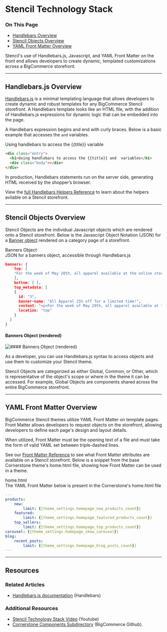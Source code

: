 <h1>Stencil Technology Stack</h1>
<div class="otp" id="no-index">
	<h3> On This Page </h3>
	<ul>
		<li><a href="#tech-stack_handlebars-overview">Handlebars Overview</a></li>
    <li><a href="#tech-stack_objects-overview">Stencil Objects Overview</a></li>
    <li><a href="#tech-stack_front-matter-overview">YAML Front Matter Overview</a></li>
  </ul>
</div>

Stencil's use of Handlebars.js, Javascript, and YAML Front Matter on the front end allows developers to create dynamic, templated customizations across a BigCommerce storefront.

---

<a href='#tech-stack_handlebars-overview' aria-hidden='true' class='block-anchor'  id='tech-stack_handlebars-overview'><i aria-hidden='true' class='linkify icon'></i></a>

## Handlebars.js Overview

[Handlebars.js](https://handlebarsjs.com/) is a minimal templating language that allows developers to create dynamic and robust templates for any BigCommerce Stencil storefront. A Handlebars template looks like an HTML file, with the addition of Handlebars.js expressions for dynamic logic that can be embedded into the page.

A Handlebars expression begins and end with curly braces.
Below is a basic example that accesses the `` and `` variables.

<div class="HubBlock-header">
    <div class="HubBlock-header-title flex items-center">
        <div class="HubBlock-header-name">Using handlebars to access the {{title}} variable</div>
    </div><div class="HubBlock-header-subtitle"></div>
</div>

<!--
title: "Using handlebars to access the {{title}}  variable"
subtitle: ""
lineNumbers: true
-->

```html
<div class="entry">
  <h1>Using handlebars to access the {{title}} and  variables</h1>
  <div class="body"></div>
</div>
```

In production, Handlebars statements run on the server side, generating HTML received by the shopper’s browser.

View the [full Handlebars Helpers Reference](/references/handlebars-helpers-reference) to learn about the helpers avilable on a Stencil storefront.

---

<a href='#tech-stack_objects-overview' aria-hidden='true' class='block-anchor'  id='tech-stack_objects-overview'><i aria-hidden='true' class='linkify icon'></i></a>

## Stencil Objects Overview

Stencil Objects are the individual Javascript objects which are rendered onto a Stencil storefront. Below is the Javascript Object Notation (JSON) for a [Banner object](/stencil-docs/stencil-object-model-reference/stencil-objects/global-objects/) rendered on a category page of a storefront.

<div class="HubBlock-header">
    <div class="HubBlock-header-title flex items-center">
        <div class="HubBlock-header-name">Banners Object </div>
    </div><div class="HubBlock-header-subtitle">JSON for a banners object, accessible through Handlebars.js</div>
</div>

<!--
title: "Banners Object "
subtitle: "JSON for a banners object, accessible through Handlebars.js"
lineNumbers: true
-->

```json
banners: {
    top: [
    "For the week of May 20th, all apparel available at the online store will be 25% off the standard store price."
    ],
    bottom: [ ],
    top_metadata: [
    {
      id: "3",
      banner-name: "All Apparel 25% off for a limited time!",
      content: "<p>For the week of May 20th, all apparel available at the online store will be 25% off the standard store price.</p>",
      location: "top"
    }
  ]
}
```

<!--
    title: #### Banners Object (rendered)

    data: //s3.amazonaws.com/user-content.stoplight.io/6116/1558381899909
-->

#### Banners Object (rendered)
![#### Banners Object (rendered)
](//s3.amazonaws.com/user-content.stoplight.io/6116/1558381899909 "#### Banners Object (rendered)
")

As a developer, you can use Handlebars.js syntax to access objects and use them to customize your Stencil theme.

Stencil Objects are categorized as either Global, Common, or Other, which is representative of the object's scope or where in the theme it can be accessed. For example, Global Objects are components shared across the entire BigCommerce storefront.

---

<a href='#tech-stack_front-matter-overview' aria-hidden='true' class='block-anchor'  id='tech-stack_front-matter-overview'><i aria-hidden='true' class='linkify icon'></i></a>

## YAML Front Matter Overview

BigCommerce Stencil themes utilize YAML Front Matter on template pages. Front Matter allows developers to request objects on the storefront, allowing developers to define each page's design and layout details.

When utilized, Front Matter must be the opening text of a file and must take the form of valid YAML set between triple-dashed lines.

See our [Front Matter Reference](/references/front-matter-reference) to see what Front Matter attributes are available on a Stencil storefront. Below is a snippet from the base Cornerstone theme's <span class="fn">home.html</span> file, showing how Front Matter can be used in a theme.

<div class="HubBlock-header">
    <div class="HubBlock-header-title flex items-center">
        <div class="HubBlock-header-name">home.html</div>
    </div><div class="HubBlock-header-subtitle">The YAML Front Matter below is present in the Cornerstone's home.html file </div>
</div>

<!--
title: "home.html"
subtitle: "The YAML Front Matter below is present in the Cornerstone's home.html file "
lineNumbers: true
-->

```yaml
---
products:
    new:
        limit: {{theme_settings.homepage_new_products_count}}
    featured:
        limit: {{theme_settings.homepage_featured_products_count}}
    top_sellers:
        limit: {{theme_settings.homepage_top_products_count}}
carousel: {{theme_settings.homepage_show_carousel}}
blog:
    recent_posts:
        limit: {{theme_settings.homepage_blog_posts_count}}
---
```

---

## Resources

### Related Articles

* [Handlebars.js documentation](https://handlebarsjs.com/) (Handlebars)

### Additional Resources

* [Stencil Technology Stack Video](https://www.youtube.com/watch/p5SR8N0SeCg) (Youtube)
* [Cornerstone Components Subdirectory](https://github.com/bigcommerce/cornerstone) (BigCommerce Github).
